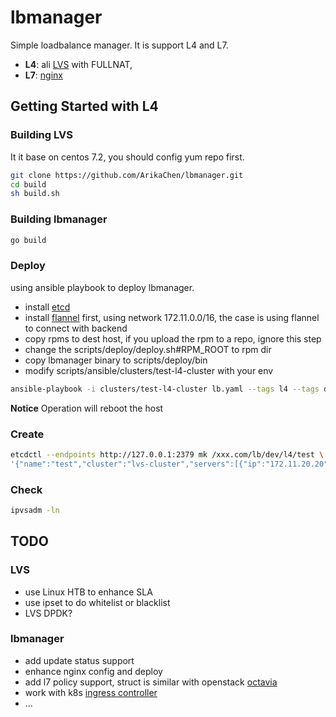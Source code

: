 # lbmanager

Simple loadbalance manager. It is support L4 and L7.
* **L4**: ali [LVS][LVS] with FULLNAT, 
* **L7**: [nginx][nginx]


[LVS]: https://github.com/alibaba/LVS
[nginx]: https://github.com/nginx/nginx

## Getting Started with L4

### Building LVS
It it base on centos 7.2, you should config yum repo first.
```sh
git clone https://github.com/ArikaChen/lbmanager.git
cd build
sh build.sh
```

### Building lbmanager
```sh
go build
```

### Deploy
using ansible playbook to deploy lbmanager.
* install [etcd][etcd]
* install [flannel][flannel] first, using network 172.11.0.0/16, the case is using 
  flannel to connect with backend
* copy rpms to dest host, if you upload the rpm to a repo, ignore this step
* change the scripts/deploy/deploy.sh#RPM_ROOT to rpm dir
* copy lbmanager binary to scripts/deploy/bin
* modify scripts/ansible/clusters/test-l4-cluster with your env

[etcd]: https://github.com/coreos/etcd/blob/master/Documentation/op-guide/clustering.md
[flannel]: https://github.com/coreos/flannel/blob/master/Documentation/running.md

```sh
ansible-playbook -i clusters/test-l4-cluster lb.yaml --tags l4 --tags deploy
```

**Notice** Operation will reboot the host

### Create
```sh
etcdctl --endpoints http://127.0.0.1:2379 mk /xxx.com/lb/dev/l4/test \
'{"name":"test","cluster":"lvs-cluster","servers":[{"ip":"172.11.20.20","port":50057}]}'
```

### Check
```sh
ipvsadm -ln
```


## TODO

### LVS
* use Linux HTB to enhance SLA
* use ipset to do whitelist or blacklist
* LVS DPDK?

### lbmanager
* add update status support
* enhance nginx config and deploy
* add l7 policy support, struct is similar with openstack [octavia][octavia]
* work with k8s [ingress controller][ingress]
* ...

[octavia]: https://github.com/openstack/octavia
[ingress]: https://github.com/kubernetes/ingress
